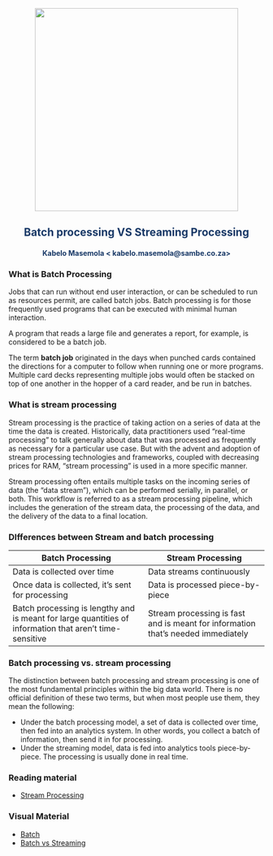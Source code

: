 <p align="center" style="background-color:"><img src="https://www.theworkspace.co.za/wp-content/uploads/2020/10/Sambe-Consulting-logo-800x600.png"  width="400"></p>

<p align="center"><h2 style="color: #193967; text-align: center">
    Batch processing VS Streaming Processing
</h2></p>
<p align="center"><h4 style="color: #193967; text-align: center">
    Kabelo Masemola < kabelo.masemola@sambe.co.za>
</h4></p>


### What is Batch Processing
Jobs that can run without end user interaction, or can be scheduled to run as resources permit, are called batch jobs.
Batch processing is for those frequently used programs that can be executed with minimal human interaction.

A program that reads a large file and generates a report, for example, is considered to be a batch job.


The term **batch job** originated in the days when punched cards contained the directions for a computer to follow when running one or more programs.
Multiple card decks representing multiple jobs would often be stacked on top of one another in the hopper of a card reader, and be run in batches.

### What is stream processing

Stream processing is the practice of taking action on a series of data at the time the data is created. Historically, 
data practitioners used “real-time processing” to talk generally about data that was processed as frequently as necessary for a particular use case.
But with the advent and adoption of
stream processing technologies and frameworks, coupled with decreasing prices for RAM, “stream processing” is used in a more specific manner.


Stream processing often entails multiple tasks on the incoming series of data (the “data stream”), which can be performed serially, in parallel, or
both. This workflow is referred to as a stream processing pipeline, which includes the generation of the stream data, 
the processing of the data, and the delivery of the data to a final location.



### DIfferences between Stream and batch processing
<table>
    <thead>
        <tr>
            <th>Batch Processing</th>
            <th>Stream Processing</th>
       </tr>
    </thead>
    <tbody>
        <tr>
            <td>Data is collected over time	</td>
            <td>Data streams continuously</td>
        </tr>  
        <tr>
            <td>Once data is collected, it’s sent for processing</td>
            <td>Data is processed piece-by-piece</td>
        </tr>
        <tr>
            <td>Batch processing is lengthy and is meant for large quantities of information that aren’t time-sensitive</td>
            <td>Stream processing is fast and is meant for information that’s needed immediately</td>
        </tr>
    </tbody>
</table>

### Batch processing vs. stream processing
The distinction between batch processing and stream processing is one of the most fundamental principles within the big data world.
There is no official definition of these two terms, but when most people use them, they mean the following:
- Under the batch processing model, a set of data is collected over time, then fed into an analytics system. In other words, you collect a batch of information,
  then send it in for processing.
- Under the streaming model, data is fed into analytics tools piece-by-piece. The processing is usually done in real time.



### Reading material
- <a href="https://hazelcast.com/lp/stream-processing-instant-insight-into-data-as-it-flows/?utm_campaign=Stream+Processing&utm_source=google&utm_medium=cpc&utm_term=stream%20processing&utm_content=adgroupid:61010613760%20creative:525642232014%20matchtype:e%20network:g%20device:c%20position:%20placement:&adgroupid=61010613760&creativeid=525642232014&campaignid=1530472473&gclid=CjwKCAjw55-HBhAHEiwARMCszkYYOAWRb61lpboM2aa_TS0qws6cNYmtbxYN0b-IgDJAFmf0s-h4-xoCL7IQAvD_BwE">Stream Processing</a>


### Visual Material 
- <a href="https://www.youtube.com/watch?v=tNWetmyztII" >Batch</a>
- <a href="https://www.youtube.com/watch?v=A3Mvy8WMk04" >Batch vs Streaming </a>
